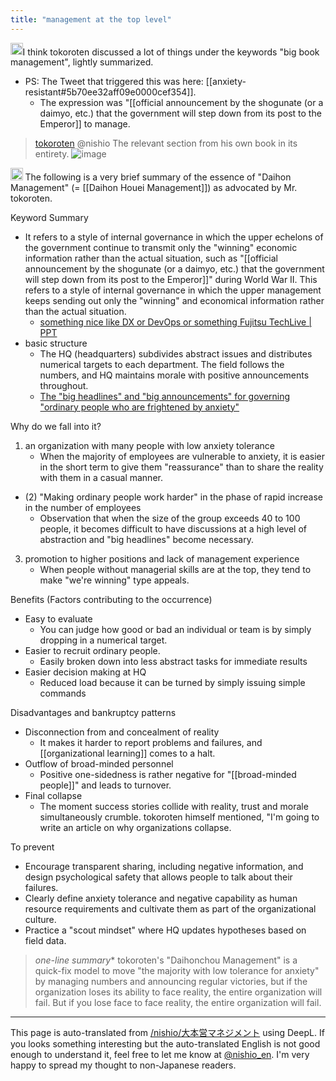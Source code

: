 ```yaml
---
title: "management at the top level"
---
```


<img src='https://scrapbox.io/api/pages/nishio-en/nishio/icon' alt='nishio.icon' height="19.5"/>I think tokoroten discussed a lot of things under the keywords "big book management", lightly summarized.
- PS: The Tweet that triggered this was here: [[anxiety-resistant#5b70ee32aff09e0000cef354]].
    - The expression was "[[official announcement by the shogunate (or a daimyo, etc.) that the government will step down from its post to the Emperor]] to manage.

> [tokoroten](https://x.com/tokoroten/status/1936047956047938038) @nishio
>  The relevant section from his own book in its entirety.
>  ![image](https://gyazo.com/2fbc0021f48629c529021704dc4badce/thumb/1000)


<img src='https://scrapbox.io/api/pages/nishio-en/o3/icon' alt='o3.icon' height="19.5"/>
The following is a very brief summary of the essence of "Daihon Management" (= [[Daihon Houei Management]]) as advocated by Mr. tokoroten.

Keyword Summary
- It refers to a style of internal governance in which the upper echelons of the government continue to transmit only the "winning" economic information rather than the actual situation, such as "[[official announcement by the shogunate (or a daimyo, etc.) that the government will step down from its post to the Emperor]]" during World War II. This refers to a style of internal governance in which the upper management keeps sending out only the "winning" and economical information rather than the actual situation.
    - [something nice like DX or DevOps or something Fujitsu TechLive | PPT](https://www.slideshare.net/slideshow/dxdevopstechlive/229735702?utm_source=chatgpt.com)
- basic structure
    - The HQ (headquarters) subdivides abstract issues and distributes numerical targets to each department. The field follows the numbers, and HQ maintains morale with positive announcements throughout.
    - [The "big headlines" and "big announcements" for governing "ordinary people who are frightened by anxiety"](https://zenn.dev/shin_semiya/articles/d22d1c6f76f4d6)

Why do we fall into it?
1. an organization with many people with low anxiety tolerance
    - When the majority of employees are vulnerable to anxiety, it is easier in the short term to give them "reassurance" than to share the reality with them in a casual manner.
- (2) "Making ordinary people work harder" in the phase of rapid increase in the number of employees
    - Observation that when the size of the group exceeds 40 to 100 people, it becomes difficult to have discussions at a high level of abstraction and "big headlines" become necessary.
3. promotion to higher positions and lack of management experience
    - When people without managerial skills are at the top, they tend to make "we're winning" type appeals.

Benefits (Factors contributing to the occurrence)
- Easy to evaluate
    - You can judge how good or bad an individual or team is by simply dropping in a numerical target.
- Easier to recruit ordinary people.
    - Easily broken down into less abstract tasks for immediate results
- Easier decision making at HQ
    - Reduced load because it can be turned by simply issuing simple commands

Disadvantages and bankruptcy patterns
- Disconnection from and concealment of reality
    - It makes it harder to report problems and failures, and [[organizational learning]] comes to a halt.
- Outflow of broad-minded personnel
    - Positive one-sidedness is rather negative for "[[broad-minded people]]" and leads to turnover.
- Final collapse
    - The moment success stories collide with reality, trust and morale simultaneously crumble. tokoroten himself mentioned, "I'm going to write an article on why organizations collapse.

To prevent
- Encourage transparent sharing, including negative information, and design psychological safety that allows people to talk about their failures.
- Clearly define anxiety tolerance and negative capability as human resource requirements and cultivate them as part of the organizational culture.
- Practice a "scout mindset" where HQ updates hypotheses based on field data.

> *one-line summary**
>  tokoroten's "Daihonchou Management" is a quick-fix model to move "the majority with low tolerance for anxiety" by managing numbers and announcing regular victories, but if the organization loses its ability to face reality, the entire organization will fail. But if you lose face to face reality, the entire organization will fail.

---
This page is auto-translated from [/nishio/大本営マネジメント](https://scrapbox.io/nishio/大本営マネジメント) using DeepL. If you looks something interesting but the auto-translated English is not good enough to understand it, feel free to let me know at [@nishio_en](https://twitter.com/nishio_en). I'm very happy to spread my thought to non-Japanese readers.